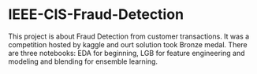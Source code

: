 # IEEE-CIS-Fraud-Detection
This project is about Fraud Detection from customer transactions. It was a competition hosted by kaggle and ourt solution took Bronze medal.
There are three notebooks: EDA for beginning, LGB for feature engineering and modeling and blending for ensemble learning.
